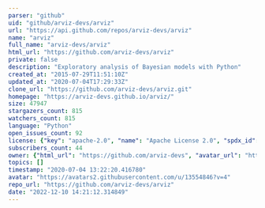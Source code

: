 ```yaml
---
parser: "github"
uid: "github/arviz-devs/arviz"
url: "https://api.github.com/repos/arviz-devs/arviz"
name: "arviz"
full_name: "arviz-devs/arviz"
html_url: "https://github.com/arviz-devs/arviz"
private: false
description: "Exploratory analysis of Bayesian models with Python"
created_at: "2015-07-29T11:51:10Z"
updated_at: "2020-07-04T17:29:33Z"
clone_url: "https://github.com/arviz-devs/arviz.git"
homepage: "https://arviz-devs.github.io/arviz/"
size: 47947
stargazers_count: 815
watchers_count: 815
language: "Python"
open_issues_count: 92
license: {"key": "apache-2.0", "name": "Apache License 2.0", "spdx_id": "Apache-2.0", "url": "https://api.github.com/licenses/apache-2.0", "node_id": "MDc6TGljZW5zZTI="}
subscribers_count: 44
owner: {"html_url": "https://github.com/arviz-devs", "avatar_url": "https://avatars2.githubusercontent.com/u/13554846?v=4", "login": "arviz-devs", "type": "Organization"}
topics: []
timestamp: "2020-07-04 13:22:20.416780"
avatar: "https://avatars2.githubusercontent.com/u/13554846?v=4"
repo_url: "https://github.com/arviz-devs/arviz"
date: "2022-12-10 14:21:12.314849"
---
```

